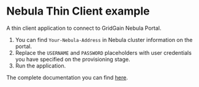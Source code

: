 # Nebula Thin Client example
A thin client application to connect to GridGain Nebula Portal.

1. You can find `Your-Nebula-Address` in Nebula cluster information on the portal.
2. Replace the `USERNAME` and `PASSWORD` placeholders with user credentials you have specified on the provisioning stage.
3. Run the application.

The complete documentation you can find [here](https://www.gridgain.com/docs/nebula/getting-started/connect-java-app).
